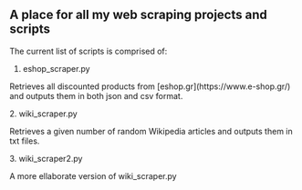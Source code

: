 ## A place for all my web scraping projects and scripts
The current list of scripts is comprised of:
1. eshop_scraper.py
<p>Retrieves all discounted products from [eshop.gr](https://www.e-shop.gr/) and outputs them in both json and csv format.</p>
2. wiki_scraper.py
<p>Retrieves a given number of random Wikipedia articles and outputs them in txt files.</p>
3. wiki_scraper2.py
<p>A more ellaborate version of wiki_scraper.py</p>
